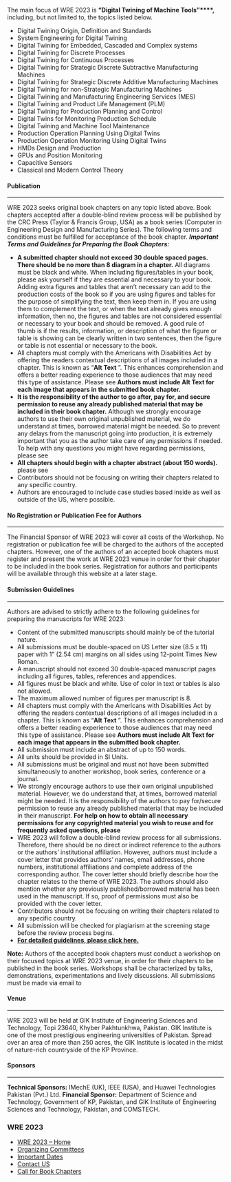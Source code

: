 The main focus of WRE 2023 is **“Digital Twining of Machine Tools”****,** including, but not limited to, the topics listed below. 
  * Digital Twining Origin, Definition and Standards
  * System Engineering for Digital Twining
  * Digital Twining for Embedded, Cascaded and Complex systems
  * Digital Twining for Discrete Processes
  * Digital Twining for Continuous Processes
  * Digital Twining for Strategic Discrete Subtractive Manufacturing Machines
  * Digital Twining for Strategic Discrete Additive Manufacturing Machines
  * Digital Twining for non-Strategic Manufacturing Machines
  * Digital Twining and Manufacturing Engineering Services (MES)
  * Digital Twining and Product Life Management (PLM)
  * Digital Twining for Production Planning and Control
  * Digital Twins for Monitoring Production Schedule
  * Digital Twining and Machine Tool Maintenance
  * Production Operation Planning Using Digital Twins
  * Production Operation Monitoring Using Digital Twins
  * HMDs Design and Production
  * GPUs and Position Monitoring
  * Capacitive Sensors
  * Classical and Modern Control Theory


#### Publication
* * *
WRE 2023 seeks original book chapters on any topic listed above. Book chapters accepted after a double-blind review process will be published by the CRC Press (Taylor & Francis Group, USA) as a book series (Computer in Engineering Design and Manufacturing Series). The following terms and conditions must be fulfilled for acceptance of the book chapter.
**_Important Terms and Guidelines for Preparing the Book Chapters:_**
  * **A submitted chapter should not exceed 30 double spaced pages. There should be no more than 8 diagram in a chapter.** All diagrams must be black and white. When including figures/tables in your book, please ask yourself if they are essential and necessary to your book. Adding extra figures and tables that aren’t necessary can add to the production costs of the book so if you are using figures and tables for the purpose of simplifying the text, then keep them in. If you are using them to complement the text, or when the text already gives enough information, then no, the figures and tables are not considered essential or necessary to your book and should be removed. A good rule of thumb is if the results, information, or description of what the figure or table is showing can be clearly written in two sentences, then the figure or table is not essential or necessary to the book.
  * All chapters must comply with the Americans with Disabilities Act by offering the readers contextual descriptions of all images included in a chapter. This is known as “**Alt Text** ”. This enhances comprehension and offers a better reading experience to those audiences that may need this type of assistance. Please see **Authors must include Alt Text for each image that appears in the submitted book chapter.**
  * **It is the responsibility of the author to go after, pay for, and secure permission to reuse any already published material that may be included in their book chapter.** Although we strongly encourage authors to use their own original unpublished material, we do understand at times, borrowed material might be needed. So to prevent any delays from the manuscript going into production, it is extremely important that you as the author take care of any permissions if needed. To help with any questions you might have regarding permissions, please see 
  * **All chapters should begin with a chapter abstract (about 150 words).** please see 
  * Contributors should not be focusing on writing their chapters related to any specific country.
  * Authors are encouraged to include case studies based inside as well as outside of the US, where possible.


#### No Registration or Publication Fee for Authors
* * *
The Financial Sponsor of WRE 2023 will cover all costs of the Workshop. No registration or publication fee will be charged to the authors of the accepted chapters. However, one of the authors of an accepted book chapters must register and present the work at WRE 2023 venue in order for their chapter to be included in the book series. Registration for authors and participants will be available through this website at a later stage.
#### Submission Guidelines
* * *
Authors are advised to strictly adhere to the following guidelines for preparing the manuscripts for WRE 2023:
  * Content of the submitted manuscripts should mainly be of the tutorial nature.
  * All submissions must be double-spaced on US Letter size (8.5 x 11) paper with 1” (2.54 cm) margins on all sides using 12-point Times New Roman.
  * A manuscript should not exceed 30 double-spaced manuscript pages including all figures, tables, references and appendices.
  * All figures must be black and white. Use of color in text or tables is also not allowed.
  * The maximum allowed number of figures per manuscript is 8.
  * All chapters must comply with the Americans with Disabilities Act by offering the readers contextual descriptions of all images included in a chapter. This is known as “**Alt Text** ”. This enhances comprehension and offers a better reading experience to those audiences that may need this type of assistance. Please see **Authors must include Alt Text for each image that appears in the submitted book chapter.**
  * All submission must include an abstract of up to 150 words.
  * All units should be provided in SI Units.
  * All submissions must be original and must not have been submitted simultaneously to another workshop, book series, conference or a journal.
  * We strongly encourage authors to use their own original unpublished material. However, we do understand that, at times, borrowed material might be needed. It is the responsibility of the authors to pay for/secure permission to reuse any already published material that may be included in their manuscript. **For help on how to obtain all necessary permissions for any copyrighted material you wish to reuse and for frequently asked questions, please**
  * WRE 2023 will follow a double-blind review process for all submissions. Therefore, there should be no direct or indirect reference to the authors or the authors’ institutional affiliation. However, authors must include a cover letter that provides authors’ names, email addresses, phone numbers, institutional affiliations and complete address of the corresponding author. The cover letter should briefly describe how the chapter relates to the theme of WRE 2023. The authors should also mention whether any previously published/borrowed material has been used in the manuscript. If so, proof of permissions must also be provided with the cover letter.
  * Contributors should not be focusing on writing their chapters related to any specific country.
  * All submission will be checked for plagiarism at the screening stage before the review process begins.
  * **[For detailed guidelines, please click here.](https://giki.edu.pk/wp-content/uploads/2019/10/Guidelines-for-Authors.zip)**


**Note:** Authors of the accepted book chapters must conduct a workshop on their focused topics at WRE 2023 venue, in order for their chapters to be published in the book series. Workshops shall be characterized by talks, demonstrations, experimentations and lively discussions.
All submissions must be made via email to 
#### Venue
* * *
WRE 2023 will be held at GIK Institute of Engineering Sciences and Technology, Topi 23640, Khyber Pakhtunkhwa, Pakistan. GIK Institute is one of the most prestigious engineering universities of Pakistan. Spread over an area of more than 250 acres, the GIK Institute is located in the midst of nature-rich countryside of the KP Province.
#### Sponsors
* * *
**Technical Sponsors:** IMechE (UK), IEEE (USA), and Huawei Technologies Pakistan (Pvt.) Ltd. 
**Financial Sponsor:** Department of Science and Technology, Government of KP, Pakistan, and GIK Institute of Engineering Sciences and Technology, Pakistan, and COMSTECH. 
### WRE 2023
  * [WRE 2023 – Home](https://giki.edu.pk/wre-2023/)
  * [Organizing Committees](https://giki.edu.pk/wre-2023/organizing-committees/)
  * [Important Dates](https://giki.edu.pk/wre-2023/important-dates/)
  * [Contact US](https://giki.edu.pk/wre-2023/contact-us/)
  * [Call for Book Chapters](https://giki.edu.pk/wre-2023/callforbookchapters/)


